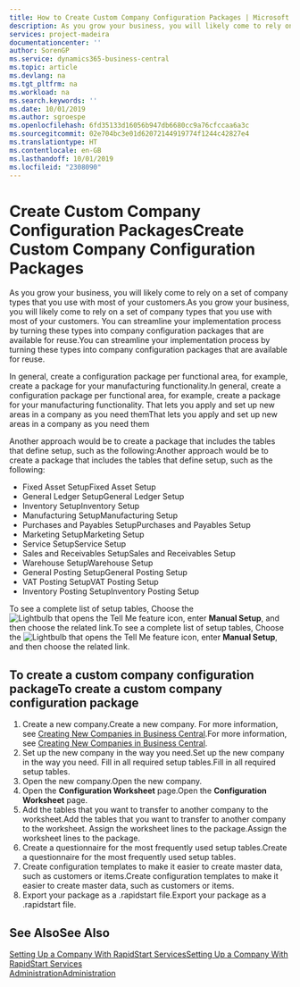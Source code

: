 ```yaml
---
title: How to Create Custom Company Configuration Packages | Microsoft Docs
description: As you grow your business, you will likely come to rely on a set of company types that you use with most of your customers. You can streamline your implementation process by turning these types into company configuration packages that are available for reuse.
services: project-madeira
documentationcenter: ''
author: SorenGP
ms.service: dynamics365-business-central
ms.topic: article
ms.devlang: na
ms.tgt_pltfrm: na
ms.workload: na
ms.search.keywords: ''
ms.date: 10/01/2019
ms.author: sgroespe
ms.openlocfilehash: 6fd35133d16056b947db6680cc9a76cfccaa6a3c
ms.sourcegitcommit: 02e704bc3e01d62072144919774f1244c42827e4
ms.translationtype: HT
ms.contentlocale: en-GB
ms.lasthandoff: 10/01/2019
ms.locfileid: "2308090"
---
```

# <a name="create-custom-company-configuration-packages"></a><span data-ttu-id="d760c-104">Create Custom Company Configuration Packages</span><span class="sxs-lookup"><span data-stu-id="d760c-104">Create Custom Company Configuration Packages</span></span>
<span data-ttu-id="d760c-105">As you grow your business, you will likely come to rely on a set of company types that you use with most of your customers.</span><span class="sxs-lookup"><span data-stu-id="d760c-105">As you grow your business, you will likely come to rely on a set of company types that you use with most of your customers.</span></span> <span data-ttu-id="d760c-106">You can streamline your implementation process by turning these types into company configuration packages that are available for reuse.</span><span class="sxs-lookup"><span data-stu-id="d760c-106">You can streamline your implementation process by turning these types into company configuration packages that are available for reuse.</span></span>  

<span data-ttu-id="d760c-107">In general, create a configuration package per functional area, for example, create a package for your manufacturing functionality.</span><span class="sxs-lookup"><span data-stu-id="d760c-107">In general, create a configuration package per functional area, for example, create a package for your manufacturing functionality.</span></span> <span data-ttu-id="d760c-108">That lets you apply and set up new areas in a company as you need them</span><span class="sxs-lookup"><span data-stu-id="d760c-108">That lets you apply and set up new areas in a company as you need them</span></span>  

<span data-ttu-id="d760c-109">Another approach would be to create a package that includes the tables that define setup, such as the following:</span><span class="sxs-lookup"><span data-stu-id="d760c-109">Another approach would be to create a package that includes the tables that define setup, such as the following:</span></span>  

-   <span data-ttu-id="d760c-110">Fixed Asset Setup</span><span class="sxs-lookup"><span data-stu-id="d760c-110">Fixed Asset Setup</span></span>  
-   <span data-ttu-id="d760c-111">General Ledger Setup</span><span class="sxs-lookup"><span data-stu-id="d760c-111">General Ledger Setup</span></span>  
-   <span data-ttu-id="d760c-112">Inventory Setup</span><span class="sxs-lookup"><span data-stu-id="d760c-112">Inventory Setup</span></span>  
-   <span data-ttu-id="d760c-113">Manufacturing Setup</span><span class="sxs-lookup"><span data-stu-id="d760c-113">Manufacturing Setup</span></span>  
-   <span data-ttu-id="d760c-114">Purchases and Payables Setup</span><span class="sxs-lookup"><span data-stu-id="d760c-114">Purchases and Payables Setup</span></span>  
-   <span data-ttu-id="d760c-115">Marketing Setup</span><span class="sxs-lookup"><span data-stu-id="d760c-115">Marketing Setup</span></span>  
-   <span data-ttu-id="d760c-116">Service Setup</span><span class="sxs-lookup"><span data-stu-id="d760c-116">Service Setup</span></span>  
-   <span data-ttu-id="d760c-117">Sales and Receivables Setup</span><span class="sxs-lookup"><span data-stu-id="d760c-117">Sales and Receivables Setup</span></span>  
-   <span data-ttu-id="d760c-118">Warehouse Setup</span><span class="sxs-lookup"><span data-stu-id="d760c-118">Warehouse Setup</span></span>  
-   <span data-ttu-id="d760c-119">General Posting Setup</span><span class="sxs-lookup"><span data-stu-id="d760c-119">General Posting Setup</span></span>  
-   <span data-ttu-id="d760c-120">VAT Posting Setup</span><span class="sxs-lookup"><span data-stu-id="d760c-120">VAT Posting Setup</span></span>  
-   <span data-ttu-id="d760c-121">Inventory Posting Setup</span><span class="sxs-lookup"><span data-stu-id="d760c-121">Inventory Posting Setup</span></span>  

<span data-ttu-id="d760c-122">To see a complete list of setup tables, Choose the ![Lightbulb that opens the Tell Me feature](media/ui-search/search_small.png "Tell me what you want to do") icon, enter **Manual Setup**, and then choose the related link.</span><span class="sxs-lookup"><span data-stu-id="d760c-122">To see a complete list of setup tables, Choose the ![Lightbulb that opens the Tell Me feature](media/ui-search/search_small.png "Tell me what you want to do") icon, enter **Manual Setup**, and then choose the related link.</span></span>  

## <a name="to-create-a-custom-company-configuration-package"></a><span data-ttu-id="d760c-123">To create a custom company configuration package</span><span class="sxs-lookup"><span data-stu-id="d760c-123">To create a custom company configuration package</span></span>  
1.  <span data-ttu-id="d760c-124">Create a new company.</span><span class="sxs-lookup"><span data-stu-id="d760c-124">Create a new company.</span></span> <span data-ttu-id="d760c-125">For more information, see [Creating New Companies in Business Central](about-new-company.md).</span><span class="sxs-lookup"><span data-stu-id="d760c-125">For more information, see [Creating New Companies in Business Central](about-new-company.md).</span></span>  
3.  <span data-ttu-id="d760c-126">Set up the new company in the way you need.</span><span class="sxs-lookup"><span data-stu-id="d760c-126">Set up the new company in the way you need.</span></span> <span data-ttu-id="d760c-127">Fill in all required setup tables.</span><span class="sxs-lookup"><span data-stu-id="d760c-127">Fill in all required setup tables.</span></span>  
4.  <span data-ttu-id="d760c-128">Open the new company.</span><span class="sxs-lookup"><span data-stu-id="d760c-128">Open the new company.</span></span>
5. <span data-ttu-id="d760c-129">Open the **Configuration Worksheet** page.</span><span class="sxs-lookup"><span data-stu-id="d760c-129">Open the **Configuration Worksheet** page.</span></span>  
6.  <span data-ttu-id="d760c-130">Add the tables that you want to transfer to another company to the worksheet.</span><span class="sxs-lookup"><span data-stu-id="d760c-130">Add the tables that you want to transfer to another company to the worksheet.</span></span> <span data-ttu-id="d760c-131">Assign the worksheet lines to the package.</span><span class="sxs-lookup"><span data-stu-id="d760c-131">Assign the worksheet lines to the package.</span></span>  
7.  <span data-ttu-id="d760c-132">Create a questionnaire for the most frequently used setup tables.</span><span class="sxs-lookup"><span data-stu-id="d760c-132">Create a questionnaire for the most frequently used setup tables.</span></span>  
8.  <span data-ttu-id="d760c-133">Create configuration templates to make it easier to create master data, such as customers or items.</span><span class="sxs-lookup"><span data-stu-id="d760c-133">Create configuration templates to make it easier to create master data, such as customers or items.</span></span>  
9.  <span data-ttu-id="d760c-134">Export your package as a .rapidstart file.</span><span class="sxs-lookup"><span data-stu-id="d760c-134">Export your package as a .rapidstart file.</span></span>  

## <a name="see-also"></a><span data-ttu-id="d760c-135">See Also</span><span class="sxs-lookup"><span data-stu-id="d760c-135">See Also</span></span>  
[<span data-ttu-id="d760c-136">Setting Up a Company With RapidStart Services</span><span class="sxs-lookup"><span data-stu-id="d760c-136">Setting Up a Company With RapidStart Services</span></span>](admin-set-up-a-company-with-rapidstart.md)  
[<span data-ttu-id="d760c-137">Administration</span><span class="sxs-lookup"><span data-stu-id="d760c-137">Administration</span></span>](admin-setup-and-administration.md)
